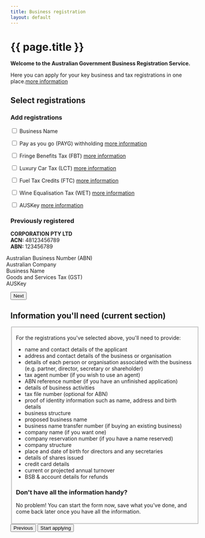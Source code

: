 ```yaml
---
title: Business registration
layout: default
---
```

<h1 id="heading" tabindex="-1">{{ page.title }}</h1>
<p class="intro"><strong>Welcome to the Australian Government Business Registration Service.</strong></p>
<p>Here you can apply for your key business and tax registrations in one place.<a class="cd-btn help" href="#"><span>more information</span></a></p>
<div id="select-registrations" class="sub-section-container sub-section-open">
	<h2>Select registrations</h2>
	<div class="sub-section-content">
		<div class="grid-row clearfix">
			<div class="col6">
				<h3>Add registrations</h3>
				<div class="custom-controls">
					<p>
						<input id="bn" type="checkbox" value="bn">
						<label class="has-help" for="bn">Business Name</label>
					</p>
					<p>
						<input id="payg" type="checkbox" value="payg">
						<label class="has-help" for="payg">Pay as you go (PAYG) withholding&nbsp;<a class="cd-btn help" href="#"><span>more information</span></a></label>
					</p>
					<p>
						<input id="fbt" type="checkbox" value="fbt">
						<label class="has-help" for="fbt">Fringe Benefits Tax (FBT)&nbsp;<a class="cd-btn help" href="#"><span>more information</span></a></label>
					</p>
					<p>
						<input id="lct" type="checkbox" value="lct">
						<label class="has-help" for="lct">Luxury Car Tax (LCT)&nbsp;<a class="cd-btn help" href="#"><span>more information</span></a></label>
					</p>
					<p>
						<input id="ftc" type="checkbox" value="ftc">
						<label class="has-help" for="ftc">Fuel Tax Credits (FTC)&nbsp;<a class="cd-btn help" href="#"><span>more information</span></a></label>
					</p>
					<p>
						<input id="wet" type="checkbox" value="wet">
						<label class="has-help" for="wet">Wine Equalisation Tax (WET)&nbsp;<a class="cd-btn help" href="#"><span>more information</span></a></label>
					</p>
					<p>
						<input id="auskey" type="checkbox" value="auskey">
						<label for="auskey">AUSKey&nbsp;<a class="cd-btn help" href="#"><span>more information</span></a></label>
					</p>
				</div>
			</div>
			<div class="col6 last">
				<!-- <div class="grid-row">
				<h3>Registration details</h3>
					<p><strong>CORPORATION PTY LTD</strong><br />
					<strong>ACN:</strong> 48123456789<br />
					<strong>ABN:</strong> 123456789</p>
				</div> -->
				<div class="grid-row">
					<div class="col10 last">
						<div class="">
							<h3>Previously registered</h3>
							<p><strong>CORPORATION PTY LTD</strong><br />
							<strong>ACN:</strong> 48123456789<br />
							<strong>ABN:</strong> 123456789</p>
							<ul style="list-style: none; margin-left: -40px">
								<li><span class="fa fa-check" style="color: green; font-size:150%; margin-right: 5px"></span> Australian Business Number (ABN)</li>
								<li><span class="fa fa-check" style="color: green; font-size:150%; margin-right: 5px"></span> Australian Company</li>
								<li><span class="fa fa-check" style="color: green; font-size:150%; margin-right: 5px"></span> Business Name</li>
								<li><span class="fa fa-check" style="color: green; font-size:150%; margin-right: 5px"></span> Goods and Services Tax (GST)</li>
								<li><span class="fa fa-check" style="color: green; font-size:150%; margin-right: 5px"></span> AUSKey</li>
							</ul>
						</div>
					</div>
				</div>
			</div>
		</div><!-- grid-row -->
		<div class="controls-content">
			<button type="button" id="start-applying" class="btn btn-default next">Next</button>
		</div><!-- controls-content -->
	</div>
</div>
<div class="sub-section-container" role="region" aria-labelledby="section-heading-2">
	<h2 id="section-heading-2">Information you'll need<span class="visuallyhidden"> (current section)</span></h2>
	<div class="sub-section-content">
		<fieldset class="sub-section-content no-margin">
			<div class="grid-row">
				<div class="col12">
					<div>
						<p>For the registrations you've selected above, you'll need to provide:</p> 
						<ul>
							<li>name and contact details of the applicant</li>
							<li>address and contact details of the business or organisation</li>
							<li>details of each person or organisation associated with the business (e.g. partner, director, secretary or shareholder)</li>
							<li>tax agent number (if you wish to use an agent)</li>
							<li>ABN reference number (if you have an unfinished application)</li>
							<li>details of business activities</li>
							<li>tax file number (optional for ABN)</li>
							<li>proof of identity information such as name, address and birth details</li>
							<li>business structure</li>
							<li>proposed business name</li>
							<li>business name transfer number (if buying an existing business)</li>
							<li>company name (if you want one)</li>
							<li>company reservation number (if you have a name reserved)</li>
							<li>company structure</li>
							<li>place and date of birth for directors and any secretaries</li>
							<li>details of shares issued</li>
							<li>credit card details</li>
							<li>current or projected annual turnover</li>
							<li>BSB &amp; account details for refunds</li>
						</ul>
						<h3>Don't have all the information handy?</h3>
						<p>No problem! You can start the form now, save what you've done, and come back later once you have all the information.</p>
					</div>
				</div>
		   </div>
		</fieldset>
		<div class="controls-container">
			<div class="controls-content">
				<button id="prev" class="btn previous" type="button">Previous</button>
				<button id="next" type="button" onclick="location.href='confirm-company.html'" class="btn btn-default previous">Start applying</button>
			</div>
		</div>
	</div>
</div>

<script src="scripts/jquery-1.11.3.min.js"></script>
<script src="scripts/functions.js"></script>
<script src="scripts/jquery-accessibleMegaMenu.js"></script>

<script type="text/javascript">
	$(document).ready(function () {
	
		navigationWithinPage();
		initSaveForLater();

	
		var qryStr = getUrlVars();
		if (qryStr.type !== undefined) {
			$(qryStr.type.split(',')).each(function(i, str) {
				$('#' + str).prop('checked', true);
			});
		}
		
		$("#start-applying").click(function() {
			
		});
	
		$("#next").click(function (e) {
			e.preventDefault();
			var queryString = "";

			if ($("#co").prop("checked") && $("#gst").prop("checked")) {
				queryString = "type=co,gst";
			} else if ($("#co").prop("checked")) {
				queryString = "type=co";
			} else if ($("#gst").prop("checked")) {
				queryString = "type=gst";
			}

			if ($("#abn").prop("checked")) {

				if (queryString.length == 0) {
					queryString = "type=abn";
				}
				else {
					queryString += ",abn";
				}
			}

			document.location = "entitlement.html?" + queryString;
		});
	});

	/* Drop down settings menu */
	$("nav").accessibleMegaMenu({
		/* prefix for generated unique id attributes, which are required to indicate aria-owns, aria-controls and aria-labelledby */
		uuidPrefix: "accessible-megamenu",
		/* css class used to define the megamenu styling */
		menuClass: "nav-menu",
		/* css class for a top-level navigation item in the megamenu */
		topNavItemClass: "nav-item",
		/* css class for a megamenu panel */
		panelClass: "sub-nav",
		/* css class for a group of items within a megamenu panel */
		panelGroupClass: "sub-nav-group",
		/* css class for the hover state */
		hoverClass: "hover",
		/* css class for the focus state */
		focusClass: "focus",
		/* css class for the open state */
		openClass: "open"
	});
</script>


